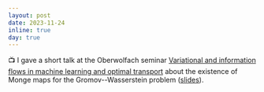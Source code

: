 ```yaml
---
layout: post
date: 2023-11-24
inline: true
day: true
---
```


:tv: I gave a short talk at the Oberwolfach seminar [Variational and information flows in machine learning and optimal transport](https://www.mfo.de/occasion/2347b) about the existence of Monge maps for the Gromov--Wasserstein problem ([slides](https://slides.com/theodumont/monge-gw)).